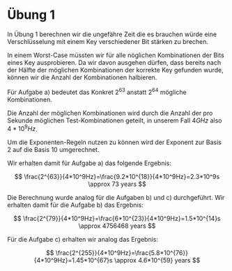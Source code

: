 # Übung 1
In Übung 1 berechnen wir die ungefähre Zeit die es brauchen würde eine Verschlüsselung mit einem Key verschiedener Bit stärken zu brechen.

In einem Worst-Case müssten wir für alle nöglichen Kombinationen der Bits eines Key ausprobieren. Da wir davon ausgehen dürfen, dass bereits nach der Hälfte der möglichen Kombinationen der korrekte Key gefunden wurde, können wir die Anzahl der Kombinationen halbieren. 

Für Aufgabe a) bedeutet das Konkret $2^{63}$ anstatt $2^{64}$ mögliche Kombinationen.

Die Anzahl der möglichen Kombinationen wird durch die Anzahl der pro Sekunde möglichen Test-Kombinationen geteilt, in unserem Fall $4 GHz$ also $4*10^9Hz$.

Um die Exponenten-Regeln nutzen zu können wird der Exponent zur Basis 2 auf die Basis 10 umgerechnet. 

Wir erhalten damit für Aufgabe a) das folgende Ergebnis:

$$
\frac{2^{63}}{4*10^9Hz}=\frac{9.2*10^{18}}{4*10^9Hz}=2.3*10^9s \approx 73 years
$$


Die Berechnung wurde analog für die Aufgaben b) und c) durchgeführt. Wir erhalten damit für die Aufgabe b) das Ergebnis:

$$
\frac{2^{79}}{4*10^9Hz}=\frac{6*10^{23}}{4*10^9Hz}=1.5*10^{14}s \approx 4756468 years
$$

Für die Aufgabe c) erhalten wir analog das Ergebnis:

$$
\frac{2^{255}}{4*10^9Hz}=\frac{5.8*10^{76}}{4*10^9Hz}=1.45*10^{67}s \approx 4.6*10^{59} years
$$